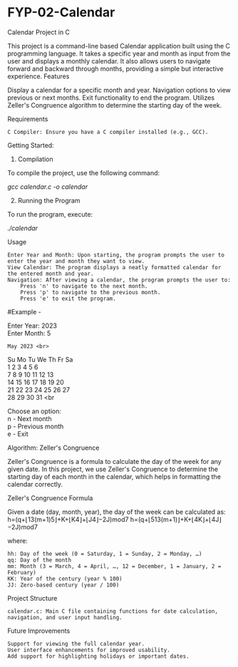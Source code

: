 # FYP-02-Calendar

Calendar Project in C

This project is a command-line based Calendar application built using the C programming language. It takes a specific year and month as input from the user and displays a monthly calendar. It also allows users to navigate forward and backward through months, providing a simple but interactive experience.
Features

Display a calendar for a specific month and year.
Navigation options to view previous or next months.
Exit functionality to end the program.
Utilizes Zeller's Congruence algorithm to determine the starting day of the week.

Requirements

    C Compiler: Ensure you have a C compiler installed (e.g., GCC).

Getting Started: 

1. Compilation

  To compile the project, use the following command:

<I>gcc calendar.c -o calendar</I>

2. Running the Program

  To run the program, execute:

<I>./calendar</I>

Usage

    Enter Year and Month: Upon starting, the program prompts the user to enter the year and month they want to view.
    View Calendar: The program displays a neatly formatted calendar for the entered month and year.
    Navigation: After viewing a calendar, the program prompts the user to:
        Press 'n' to navigate to the next month.
        Press 'p' to navigate to the previous month.
        Press 'e' to exit the program.


#Example - 

Enter Year: 2023 <br>
Enter Month: 5 <br>

    May 2023 <br>
Su Mo Tu We Th Fr Sa <br>
   1  2  3  4  5  6 <br>
  7  8  9 10 11 12 13 <br>
 14 15 16 17 18 19 20 <br>
 21 22 23 24 25 26 27 <br>
 28 29 30 31 <br

Choose an option: <br>
n - Next month <br>
p - Previous month <br>
e - Exit <br>


Algorithm: Zeller's Congruence <br>

Zeller's Congruence is a formula to calculate the day of the week for any given date. In this project, we use Zeller's Congruence to determine the starting day of each month in the calendar, which helps in formatting the calendar correctly.

Zeller's Congruence Formula

Given a date (day, month, year), the day of the week can be calculated as:
h=(q+⌊13(m+1)5⌋+K+⌊K4⌋+⌊J4⌋−2J)mod7
h=(q+⌊513(m+1)​⌋+K+⌊4K​⌋+⌊4J​⌋−2J)mod7

where:

    hh: Day of the week (0 = Saturday, 1 = Sunday, 2 = Monday, …)
    qq: Day of the month
    mm: Month (3 = March, 4 = April, …, 12 = December, 1 = January, 2 = February)
    KK: Year of the century (year % 100)
    JJ: Zero-based century (year / 100)
    
Project Structure

    calendar.c: Main C file containing functions for date calculation, navigation, and user input handling.

Future Improvements

    Support for viewing the full calendar year.
    User interface enhancements for improved usability.
    Add support for highlighting holidays or important dates.




